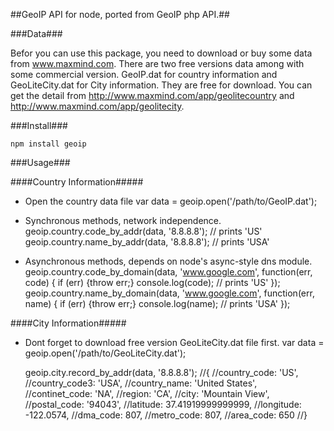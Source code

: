 ##GeoIP API for node, ported from GeoIP php API.##

###Data###

Befor you can use this package, you need to download or buy some data from www.maxmind.com.
There are two free versions data among with some commercial version.
GeoIP.dat for country information and GeoLiteCity.dat for City information.
They are free for download.
You can get the detail from http://www.maxmind.com/app/geolitecountry
and http://www.maxmind.com/app/geolitecity.
        

###Install###

    npm install geoip

###Usage###

####Country Information#####

* Open the country data file
    var data = geoip.open('/path/to/GeoIP.dat');

* Synchronous methods, network independence.
    geoip.country.code_by_addr(data, '8.8.8.8'); // prints 'US'
    geoip.country.name_by_addr(data, '8.8.8.8'); // prints  'USA'

* Asynchronous methods, depends on node's async-style dns module.
    geoip.country.code_by_domain(data, 'www.google.com', function(err, code) {
        if (err) {throw err;}
        console.log(code);  // prints 'US'
    });
    geoip.country.name_by_domain(data, 'www.google.com', function(err, name) {
        if (err) {throw err;}
        console.log(name);  // prints 'USA'
    });

####City Information#####
* Dont forget to download free version GeoLiteCity.dat file first.
    var data = geoip.open('/path/to/GeoLiteCity.dat');

    geoip.city.record_by_addr(data, '8.8.8.8');
    //{ 
    //country_code: 'US',
    //country_code3: 'USA',
    //country_name: 'United States',
    //continet_code: 'NA',
    //region: 'CA',
    //city: 'Mountain View',
    //postal_code: '94043',
    //latitude: 37.41919999999999,
    //longitude: -122.0574,
    //dma_code: 807,
    //metro_code: 807,
    //area_code: 650 
    //}   
